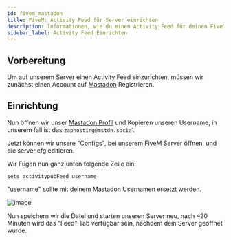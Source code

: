 ```yaml
---
id: fivem_mastadon
title: FiveM: Activity Feed für Server einrichten
description: Informationen, wie du einen Activity Feed für deinen FiveM-Server von ZAP-Hosting einrichten kannst - ZAP-Hosting.com Dokumentationen
sidebar_label: Activity Feed Einrichten
---
```


## Vorbereitung

Um auf unserem Server einen Activity Feed einzurichten, müssen wir zunächst einen Account auf [Mastadon](https://mstdn.social/about) Registrieren.

## Einrichtung

Nun öffnen wir unser [Mastadon Profil](https://mstdn.social/settings/profile) und Kopieren unseren Username, in unserem fall ist das `zaphosting@mstdn.social`

Jetzt können wir unsere "Configs", bei unserem FiveM Server öffnen, und die server.cfg editieren.


Wir Fügen nun ganz unten folgende Zeile ein:

```
sets activitypubFeed username
```

"username" sollte mit deinem Mastadon Usernamen ersetzt werden.

![image](https://user-images.githubusercontent.com/13604413/159167537-e15fe091-0a65-4d72-ac06-690c7d64bcae.png)

Nun speichern wir die Datei und starten unseren Server neu, nach ~20 Minuten wird das "Feed" Tab verfügbar sein, nachdem dein Server geöffnet wurde.
